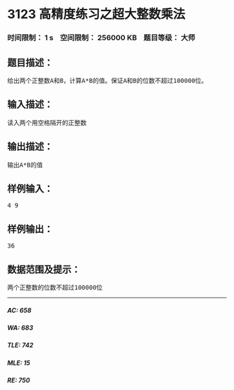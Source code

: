 # 3123 高精度练习之超大整数乘法   
### 时间限制： 1 s&nbsp;&nbsp;&nbsp;&nbsp;空间限制： 256000 KB&nbsp;&nbsp;&nbsp;&nbsp;题目等级： 大师  
## 题目描述：  

<pre>
给出两个正整数A和B，计算A*B的值。保证A和B的位数不超过100000位。
</pre>
  
  
## 输入描述：  

<pre>
读入两个用空格隔开的正整数
</pre>
  
  
## 输出描述：  

<pre>
输出A*B的值
</pre>
  
  
## 样例输入：  

<pre>
4 9
</pre>
  
  
## 样例输出：  

<pre>
36
</pre>
  
  
## 数据范围及提示：  

<pre>
两个正整数的位数不超过100000位
</pre>
  
  
***  

##### AC: 658  
##### WA: 683  
##### TLE: 742  
##### MLE: 15  
##### RE: 750  
